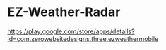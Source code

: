 # EZ-Weather-Radar
https://play.google.com/store/apps/details?id=com.zerowebsitedesigns.three.ezweathermobile
